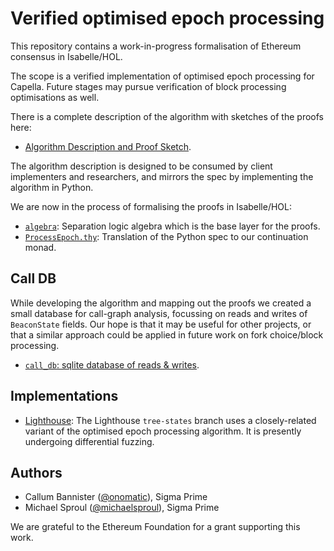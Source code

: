 Verified optimised epoch processing
===================================

This repository contains a work-in-progress formalisation of Ethereum consensus in Isabelle/HOL.

The scope is a verified implementation of optimised epoch processing for Capella. Future
stages may pursue verification of block processing optimisations as well.

There is a complete description of the algorithm with sketches of the proofs here:

- [Algorithm Description and Proof Sketch](./docs/description_and_informal_proof.md).

The algorithm description is designed to be consumed by client implementers and
researchers, and mirrors the spec by implementing the algorithm in Python.

We are now in the process of formalising the proofs in Isabelle/HOL:

- [`algebra`](./algebra): Separation logic algebra which is the base layer for the proofs.
- [`ProcessEpoch.thy`](./ProcessEpoch.thy): Translation of the Python spec to our continuation monad.

## Call DB

While developing the algorithm and mapping out the proofs we created a small database for call-graph
analysis, focussing on reads and writes of `BeaconState` fields. Our hope is that it may be useful
for other projects, or that a similar approach could be applied in future work on fork choice/block
processing.

- [`call_db`: sqlite database of reads & writes](./call_db/README.md).

## Implementations

- [Lighthouse][lighthouse_impl]: The Lighthouse `tree-states` branch uses a closely-related variant
  of the optimised epoch processing algorithm. It is presently undergoing differential fuzzing.

## Authors

- Callum Bannister ([@onomatic][]), Sigma Prime
- Michael Sproul ([@michaelsproul][]), Sigma Prime

We are grateful to the Ethereum Foundation for a grant supporting this work.

[@onomatic]: https://github.com/onomatic
[@michaelsproul]: https://github.com/michaelsproul
[lighthouse_impl]: https://github.com/sigp/lighthouse/blob/tree-states/consensus/state_processing/src/per_epoch_processing/single_pass.rs
